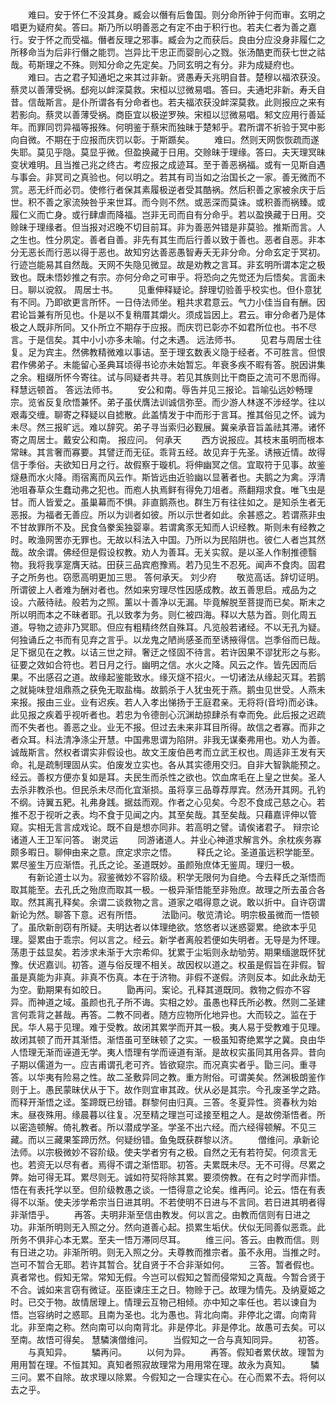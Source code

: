 <!-- { "loadSidebar": true } -->
　　难曰。安于怀仁不没其身。臧会以僭有后鲁国。则分命所钟于何而审。玄明之唱更为疑府矣。答曰。斯乃所以明善恶之有定不由于积行也。若夫仁者为善之嘉行。安于怀之而受福。僭者反理之邪事。臧会为之而获后。良由分应没身非履仁之所移命当为后非行僭之能罚。岂异比干忠正而婴剖心之戮。张汤酷吏而获七世之祜哉。苟斯理之不殊。则知分命之先定矣。乃同玄明之有分。非为成疑府也。
　　难曰。古之君子知通圯之来其过非新。贤愚寿夭兆明自昔。楚穆以福浓获没。蔡灵以善薄受祸。郄宛以衅深莫救。宋桓以愆微易唱。答曰。夫通圯非新。寿夭自昔。信哉斯言。是仆所谓各有分命者也。若夫福浓获没衅深莫救。此则报应之来有若影向。蔡灵以善薄受祸。商臣宜以极逆罗殃。宋桓以愆微易唱。邾文应用行善延年。而罪同罚异福等报殊。何明鉴于蔡宋而独昧于楚邾乎。君所谓不祈验于冥中影向自微。不期在于应报而庆罚以彰。于斯踬矣。
　　难曰。然则天网恢恢疏而遂失耶。莫见乎隐。莫显乎微。但盈换藏于日用。交赊昧于理缘。答曰。夫天理冥昧变状难明。且当推己兆之终古。考应报之成迹耳。至于善恶祸福。或有一见斯自遇与事会。非冥司之真验也。何以明之。若其有司当如之治国长之一家。善无微而不赏。恶无纤而必罚。使修行者保其素履极逆者受其酷祸。然后积善之家被余庆于后世。积不善之家流殃咎乎来世耳。而今则不然。或恶深而莫诛。或积善而祸臻。或履仁义而亡身。或行肆虐而降福。岂非无司而自有分命乎。若以盈换藏于日用。交赊昧于理缘者。但当报对迟晚不切目前耳。非为善恶舛错是非莫验。推斯而言。人之生也。性分夙定。善者自善。非先有其生而后行善以致于善也。恶者自恶。非本分无恶长而行恶以得于恶也。故知穷达善恶愚智寿夭无非分命。分命玄定于冥初。行迹岂能易其自然哉。天网不失隐见微显。故是劝教之言耳。非玄明所谓本定之极致也。既未悟妙推之有宗。亦何分命之可审乎。将恐向之先觉还为后悟矣。言面未日。聊以谠叙。
周居士书。
　　见重伸释疑论。辞理切验善乎校实也。但仆意犹有不同。乃即欲更言所怀。一日侍法师坐。粗共求君意云。气力小佳当自有酬。因君论旨兼有所见也。仆是以不复稍厝其爝火。须成旨因上。君云。审分命者乃是体极之人既非所同。又仆所立不期存于应报。而庆罚已彰亦不如君所位也。书不尽言。于是信矣。其中小小亦多未喻。付之未遇。
远法师书。
　　见君与周居士往复。足为宾主。然佛教精微难以事诘。至于理玄数表义隐于经者。不可胜言。但恨君作佛弟子。未能留心圣典耳顷得书论亦未始暂忘。年衰多疾不暇有答。脱因讲集之余。粗缀所怀今寄往。试与同疑者共寻。若见其族则比干商臣之流可不思而得。释慧远顿首。
答远法师书。
　　安公和南。辱告并见三报论。旨喻弘远妙畅理宗。览省反复欣悟兼怀。弟子虽伏膺法训诚信弥至。而少游人林遂不涉经学。往以艰毒交缠。聊寄之释疑以自摅散。此盖情发于中而形于言耳。推其俗见之怀。诚为未尽。然三报旷远。难以辞究。弟子寻当索归必觐展。冀亲承音旨盖祛其滞。诸怀寄之周居士。戴安公和南。
报应问。
何承天
　　西方说报应。其枝末虽明而根本常昧。其言奢而寡要。其譬迂而无征。乖背五经。故见弃于先圣。诱掖近情。故得信于季俗。夫欲知日月之行。故假察于璇机。将伸幽冥之信。宜取符于见事。故鉴燧悬而水火降。雨宿离而风云作。斯皆远由近验幽以显著者也。夫鹅之为禽。浮清池咀春草众生蠢动弗之犯也。而庖人执焉鲜有得免刀俎者。燕翻翔求食。唯飞虫是甘。而人皆爱之。虽巢幕而不惧。非直鹅燕也。群生万有往往如之。是知杀生者无恶报。为福者无善应。所以为训者如彼。所以示世者如此。余甚惑之。若谓燕非虫不甘故罪所不及。民食刍豢奚独婴辜。若谓禽豕无知而人识经教。斯则未有经教之时。畋渔网罟亦无罪也。无故以科法入中国。乃所以为民陷阱也。彼仁人者岂其然哉。故余谓。佛经但是假设权教。劝人为善耳。无关实叙。是以圣人作制推德翳物。我将我享寔膺天祜。田获三品宾庖豫焉。若乃见生不忍死。闻声不食肉。固君子之所务也。窃愿高明更加三思。
答何承天。
刘少府
　　敬览高话。辞切证明。所谓彼上人者难为酬对者也。然如来穷理尽性因感成教。故五善思启。戒品为之设。六蔽待祛。般若为之照。薰以十善净以无漏。毕竟解脱至菩提而已矣。斯末之所以明而本之不昧者耶。孔以致孝为务。则仁被四海。释以大慈为首。则化周五道。导物之迹非乃冥耶。但应有粗精终然自殊耳。凡览般若诸经。不以无孔为疑。何独诵丘之书而有见弃之言乎。以龙鬼之陋尚感圣而至诱掖得信。岂季俗而已哉。足下据见在之教。以诘三世之辩。奢迂之怪固不待言。若许因果不谬犹形之与影。征要之效如合符也。若日月之行。幽明之信。水火之降。风云之作。皆先因而后果。不出感召之道。故缘起鉴能致水。缘灭燧不招火。一切诸法从缘起灭耳。若鹅之就毙味登俎鼎燕之获免无取盐梅。故鹅杀于人犹虫死于燕。鹅虫见世受。人燕未来报。报由三业。业有迟疾。若人入孝出悌扬于王庭君亲。无将将(音埒)而必诛。此见报之疾着乎视听者也。若忠为令德剖心沉渊劫掠肆杀有幸而免。此后报之迟疏而不失者也。善恶之业。业无不报。但过去未来非耳目所得。故信之者寡。而非之者众耳。科法清净涤尘开慧。中国弗思谓为陷阱。非我无谋秦弗用也。劝人为善。诚哉斯言。然权者谓实非假设也。故文王废伯邑考而立武王权也。周适非王发有天命。礼是疏制理固从实。伯废发立实也。各从其实德用交归。自非大智孰能预之。经云。善权方便亦复如是耳。夫民生而杀性之欲也。饮血席毛在上皇之世矣。圣人去杀非教杀也。但民杀未尽而化宜渐损。虽将享三品尊荐厚宾。然汤开其网。孔钓不纲。诗翼五豝。礼弗身践。据兹而观。作者之心见矣。今忍不食成己慈之心。若推不忍于视听之表。均不食于见闻之内。其至矣哉。其至矣哉。只藉嘉评伸以管窥。实相无言言成戏论。既不自是想亦同非。若高明之譬。请俟诸君子。
辩宗论诸道人王卫军问答。
谢灵运
　　同游诸道人。并业心神道求解言外。余枕疾务寡颇多暇日。聊伸由来之意。庶定求宗之悟。
　　释氏之论。圣道虽远积学能至。累尽鉴生万应渐悟。孔氏之论。圣道既妙。虽颜殆庶体无鉴周。理归一极。
　　有新论道士以为。寂鉴微妙不容阶级。积学无限何为自绝。今去释氏之渐悟而取其能至。去孔氏之殆庶而取其一极。一极异渐悟能至非殆庶。故理之所去虽合各取。然其离孔释矣。余谓二谈救物之言。道家之唱得意之说。敢以折中。自许窃谓新论为然。聊答下意。迟有所悟。
　　法勖问。敬览清论。明宗极虽微而一悟顿了。虽欣新剖窃有所疑。夫明达者以体理绝欲。悠悠者以迷惑婴累。绝欲本乎见理。婴累由于乖宗。何以言之。经云。新学者离般若便如失明者。无导是为怀理。荡患于兹显矣。若涉求未渐于大宗希仰。犹累于尘垢则永劫劬劳。期果缅邈既怀犹豫。伏迟嘉训。初答。道与俗反理不相关。故因权以道之。权虽是假旨在非假。智虽是真能为非真。非真不伤真。本在于济物。非假不遂假。济则反本。如此永劫无为空。勤期果有如皎日。
　　勖再问。案论。孔释其道既同。救物之假亦不容异。而神道之域。虽颜也孔子所不诲。实相之妙。虽愚也释氏所必教。然则二圣建言何乖背之甚哉。再答。二教不同者。随方应物所化地异也。大而较之。监在于民。华人易于见理。难于受教。故闭其累学而开其一极。夷人易于受教难于见理。故闭其顿了而开其渐悟。渐悟虽可至昧顿了之实。一极虽知寄绝累学之冀。良由华人悟理无渐而诬道无学。夷人悟理有学而诬道有渐。是故权实虽同其用各异。昔向子期以儒道为一。应吉甫谓孔老可齐。皆欲窥宗。而况真实者乎。勖三问。重寻答。以华夷有险易之性。故二圣敷异同之教。重方附俗。可谓美矣。然渊极朗鉴作则于上。愚民蒙昧伏从于下。故作则宜审其政。伏从必是其宗。今孔废圣学之路。而释开渐悟之迳。筌蹄既已纷错。群黎何由归真。三答。冬夏异性。资春秋为始末。昼夜殊用。缘晨暮以往复。况至精之理岂可迳接至粗之人。是故傍渐悟者。所以密造顿解。倚礼教者。所以潜成学圣。学圣不出六经。而六经得顿解。不见三藏。而以三藏果筌蹄历然。何疑纷错。鱼兔既获群黎以济。
　　僧维问。承新论法师。以宗极微妙不容阶级。使夫学者穷有之极。自然之无有若符契。何须言无也。若资无以尽有者。焉得不谓之渐悟耶。初答。夫累既未尽。无不可得。尽累之弊。始可得无耳。累尽则无。诚如符契将除其累。要须傍教。在有之时学而非悟。悟在有表托学以至。但阶级教愚之谈。一悟得意之论矣。维再问。论云。悟在有表得不以渐。使夫涉学希宗当日进其明。不若使明不日进与不言同。若日进其明者得非渐悟乎。
　　再答。夫明非渐至信由教发。何以言之。由教而信则有日进之功。非渐所明则无入照之分。然向道善心起。损累生垢伏。伏似无同善似恶乖。此所务不俱非心本无累。至夫一悟万滞同尽耳。
　　维三问。答云。由教而信。则有日进之功。非渐所明。则无入照之分。夫尊教而推宗者。虽不永用。当推之时。岂可不暂合无耶。若许其暂合。犹自贤于不合非渐如何。
　　三答。暂者假也。真者常也。假知无常。常知无假。今岂可以假知之暂而侵常知之真哉。今暂合贤于不合。诚如来言窃有微证。巫臣谏庄王之日。物赊于己。故理为情先。及纳夏姬之时。已交于物。故情居理上。情理云互物己相倾。亦中知之率任也。若以谏自为悟。岂容纳时之惑耶。且南为圣也。北为愚也。背北向南。非停北之谓。向南背北。非至南之称。然向南可以向南背北。非是停北。非是停北。故愚可去矣。可以至南。故悟可得矣。
慧驎演僧维问。
　　当假知之一合与真知同异。
　　初答。
　　与真知异。
　　驎再问。
　　以何为异。
　　再答。假知者累伏故。理暂为用用暂在理。不恒其知。真知者照寂故理常为用用常在理。故永为真知。
　　驎三问。累不自除。故求理以除累。今假知之一合理实在心。在心而累不去。将何以去之乎。
